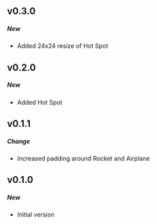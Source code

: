 ## v0.3.0
##### New
  - Added 24x24 resize of Hot Spot

## v0.2.0
##### New
  - Added Hot Spot

## v0.1.1
##### Change
  - Increased padding around Rocket and Airplane

## v0.1.0
##### New
  - Initial version
